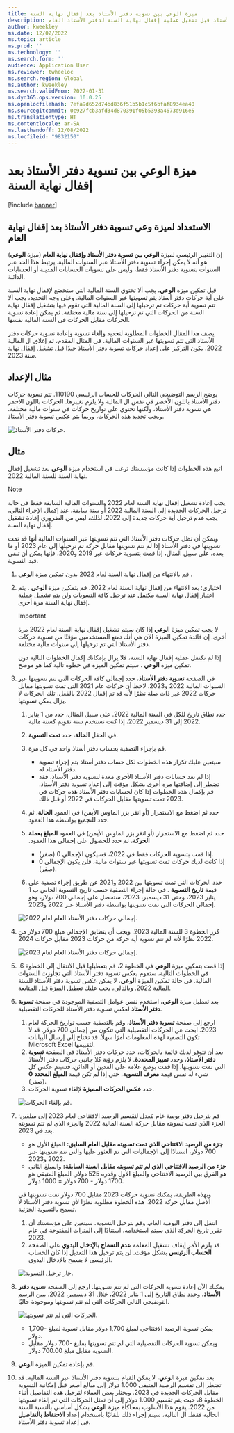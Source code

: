 ```yaml
---
title: ميزة الوعي بين تسوية دفتر الأستاذ بعد إقفال نهاية السنة
description: يوضح هذا المقال كيفية استخدام ميزة الوعي بين تسوية دفتر الأستاذ قبل تشغيل عملية إقفال نهاية السنة لدفتر الأستاذ العام.
author: kweekley
ms.date: 12/02/2022
ms.topic: article
ms.prod: ''
ms.technology: ''
ms.search.form: ''
audience: Application User
ms.reviewer: twheeloc
ms.search.region: Global
ms.author: kweekley
ms.search.validFrom: 2022-01-31
ms.dyn365.ops.version: 10.0.25
ms.openlocfilehash: 7efa9d652d74bd836f51b5b1c5f6bfaf8934ea40
ms.sourcegitcommit: 0c927fcb3afd34d870391f05b5393a4673d916e5
ms.translationtype: HT
ms.contentlocale: ar-SA
ms.lasthandoff: 12/08/2022
ms.locfileid: "9832150"
---
```

# <a name="awareness-between-ledger-settlement-feature-after-year-end-close"></a>ميزة الوعي بين تسوية دفتر الأستاذ بعد إقفال نهاية السنة

[!include [banner](../includes/banner.md)]

## <a name="preparing-for-the-ledger-settlement-awareness-feature-after-year-end-close"></a>الاستعداد لميزة وعي تسوية دفتر الأستاذ بعد إقفال نهاية العام

إن التغيير الرئيسي لميزة **‏‫الوعي بين تسوية دفتر الأستاذ وإقفال نهاية العام‬** (ميزة **‏‫الوعي‬**) هو أنه لا يمكن إجراء تسوية دفتر الأستاذ عبر السنوات المالية. يرتبط هذا الحد عبر السنوات بتسوية دفتر الأستاذ فقط، وليس على تسويات الحسابات المدينة أو الحسابات الدائنة.

قبل تمكين ميزة **الوعي**، يجب ألا تحتوي السنة المالية التي ستخضع لإقفال نهاية السنة على أية حركات دفتر أستاذ يتم تسويتها عبر السنوات المالية. وعلى وجه التحديد، يجب ألا تتم تسوية أية حركات تم ترحيلها إلى السنة المالية التي تقوم فيها بتشغيل إقفال نهاية السنة من الحركات التي تم ترحيلها إلى سنة مالية مختلفة. ثم يمكن إعادة تسوية الحركات مقابل الحركات في السنة المالية نفسها.

يصف هذا المقال الخطوات المطلوبة لتحديد وإلغاء تسوية وإعادة تسوية حركات دفتر الأستاذ التي تتم تسويتها عبر السنوات المالية. في المثال المقدم، تم إغلاق ال المالية 2022. يكون التركيز على إعداد حركات تسوية دفتر الأستاذ جيدًا قبل تشغيل إقفال نهاية سنة 2023.

## <a name="example-setup"></a>مثال الإعداد

يوضح الرسم التوضيحي التالي الحركات للحساب الرئيسي 110190. تتم تسوية حركات دفتر الأستاذ باللون الأخضر في نفس ال المالية ولا يلزم تغييرها. الحركات باللون الأحمر هي تسوية دفتر الأستاذ، ولكنها تحتوي على تواريخ حركات في سنوات مالية مختلفة. ويجب تحديد هذه الحركات، وربما يتم عكس تسوية دفتر الأستاذ.

![حركات دفتر الأستاذ.](./media/afterYEC1.png)

## <a name="example"></a>مثال

اتبع هذه الخطوات إذا كانت مؤسستك ترغب في استخدام ميزة **الوعي** بعد تشغيل إقفال نهاية السنة للسنة المالية 2022.

> [!NOTE]
> يجب إعادة تشغيل إقفال نهاية السنة لعام 2022 والسنوات المالية السابقة فقط في حالة ترحيل الحركات الجديدة إلى السنة المالية 2022 أو سنة سابقة. عند إكمال الإجراء التالي، يجب عدم ترحيل أية حركات جديدة إلى 2022. لذلك، ليس من الضروري إعادة تشغيل إقفال نهاية السنة.
>
> ويمكن أن تظل حركات دفتر الأستاذ التي تتم تسويتها عبر السنوات المالية أنها قد تمت تسويتها في دفتر الأستاذ إذا لم تتم تسويتها مقابل حركة تم ترحيلها إلى عام 2023 أو ما بعده. على سبيل المثال، إذا قمت بتسوية حركات عبر 2019 و2020، فإنها يمكن أن تبقى قيد التسوية.

1. قم بالانتهاء من إقفال نهاية السنة لعام 2022 بدون تمكين ميزة **الوعي** .
2. اختياري: بعد الانتهاء من إقفال نهاية السنة لعام 2022، قم بتمكين ميزة **الوعي** . يتم اعتبار إقفال نهاية السنة مكتمل عند ترحيل كافة التسويات ولن يتم تشغيل عملية إقفال نهاية السنة مرة أخرى.

    > [!IMPORTANT]
    > لا يجب تمكين ميزة **الوعي** إذا كان سيتم تشغيل إقفال نهاية السنة لعام 2022 مرة أخرى. إن فائدة تمكين الميزة الآن هي أنك تمنع المستخدمين مؤقتًا من تسوية حركات دفتر الأستاذ التي تم ترحيلها إلى سنوات مالية مختلفة.

    إذا لم تكتمل عملية إقفال نهاية السنة، فلا يزال بإمكانك إكمال الخطوات التالية دون تمكين ميزة **الوعي** . سيتم تمكين الميزة في خطوة تالية كما هو موضح.

3. في الصفحة **تسوية دفتر الأستاذ**، حدد إجمالي كافة الحركات التي تتم تسويتها عبر السنوات المالية 2022 و2023. لاحظ أن حركات عام 2021 التي تمت تسويتها مقابل حركات 2022 غير ذات صلة نظرًا لأنه قد تم إقفال 2022 بالفعل. تلك الحركات لا يزال يمكن تسويتها.

    1. حدد نطاق تاريخ للكل في السنة المالية 2022. على سبيل المثال، حدد من 1 يناير 2022 إلى 31 ديسمبر 2022، إذا كنت تستخدم سنة تقويم كسنة مالية.
    2. في الحقل **الحالة**، حدد **تمت التسوية**.
    3. قم بإجراء التصفية بحساب دفتر أستاذ واحد في كل مرة.

        - سيتعين عليك تكرار هذه الخطوات لكل حساب دفتر أستاذ يتم إجراء تسوية دفتر الأستاذ له.
        - إذا لم تعد حسابات دفتر الأستاذ الأخرى معدة لتسوية دفتر الأستاذ، فقد تضطر إلى إضافتها مرة أخرى بشكل مؤقت إلى إعداد تسوية دفتر الأستاذ. قم بإكمال هذه الخطوات إذا كان لحسابات دفتر الأستاذ هذه حركات في 2023 تمت تسويتها مقابل الحركات في 2022 أو قبل ذلك.

    4. حدد ثم اضغط مع الاستمرار (أو انقر بزر الماوس الأيمن) في العمود **الحالة**، ثم حدد للتجميع بواسطة هذا العمود.
    5. حدد ثم اضغط مع الاستمرار (أو انقر بزر الماوس الأيمن) في العمود **‏‫المبلغ بعملة الحركة**، ثم حدد للحصول على إجمالي هذا العمود.

        - إذا قمت بتسوية الحركات فقط في 2022، فسيكون الإجمالي 0 (صفر).
        - إذا كانت لديك حركات تمت تسويتها عبر سنوات مالية، فلن يكون الإجمالي 0 (صفر).

    6. حدد الحركات التي تمت تسويتها بين 2022 و2021 عن طريق إجراء تصفية على قيمة **تاريخ التسوية** . في حالة إجراء التصفية حسب تاريخ التسوية الخاص ب 1 يناير 2023، وحتى 31 ديسمبر، 2023، ستحصل على إجمالي 700 دولار، وهو إجمالي الحركات التي تمت تسويتها بواسطة دفتر الأستاذ عبر 2022 و2023.

    ![إجمالي حركات دفتر الأستاذ العام لعام 2022.](./media/afterYEC2.png)

4. كرر الخطوة 3 للسنة المالية 2023. ويجب أن يتطابق الإجمالي مبلغ 700 دولار من 2022 نظرًا لأنه لم تتم تسوية أية حركة من حركات 2023 مقابل حركات 2024.

    ![إجمالي حركات دفتر الأستاذ العام لعام 2023.](./media/afterYEC3.png)

5. إذا قمت بتمكين ميزة **الوعي** في الخطوة 2، قم بتعطيلها قبل الانتقال إلى الخطوة 6. في الخطوات التالية، ستقوم بعكس تسوية دفتر الأستاذ التي تجاوزت السنوات المالية. في حالة تمكين الميزة **الوعي**، لا يمكن عكس تسوية دفتر الأستاذ للسنة المالية 2022. وبالتالي، يجب عليك تعطيل الميزة قبل المتابعة.
6. بعد تعطيل ميزة **الوعي**، استخدم نفس عوامل التصفية الموجودة في صفحة **تسوية دفتر الأستاذ** لعكس تسوية دفتر الأستاذ للحركات التفصيلية.

    1. ارجع إلى صفحة **تسوية دفتر الأستاذ**، وقم بالتصفية حسب تواريخ الحركة لعام 2023. ابحث عن الحركات التفصيلية التي تتكون من إجمالي 700 دولار. قد لا تكون التصفية لهذه المعلومات أمرًا سهلاً. قد تحتاج إلى إرسال البيانات Microsoft Excel لتقييمها.
    2. بعد أن تتوفر لديك قائمة بالحركات، حدد حركات دفتر الأستاذ في الصفحة **تسوية دفتر الأستاذ**، وحدد **تمييز المحددة**. لا يلزم رؤية كلا جانبي حركات دفتر الأستاذ التي تمت تسويتها. إذا قمت بوضع علامة على المدين أو الدائن، فسيتم عكس كل شيء له نفس قيمة **معرف التسوية**، حتى إذا لم تكن قيمة **المبلغ المحدد** **0** (صفر).
    3. حدد **عكس الحركات المميزة** لإلغاء تسوية الحركات.

    ![قم بإلغاء الحركات.](./media/afterYEC4.png)

7. قم بترحيل دفتر يومية عام مُعدل لتقسيم الرصيد الافتتاحي لعام 2023 إلى مبلغين: الجزء الذي تمت تسويته مقابل حركة السنة المالية 2022 والجزء الذي لم تتم تسويته بعد في 2023.

    - **جزء من الرصيد الافتتاحي الذي تمت تسويته مقابل العام السابق:** المبلغ الأول هو 700 دولار، استنادًا إلى الإجماليات التي تم العثور عليها والتي تتم تسويتها عبر 2022 و2023.
    - **جزء من الرصيد الافتتاحي الذي لم تتم تسويته مقابل السنة السابقة:** والمبلغ الثاني هو الفرق بين الرصيد الافتتاحي والمبلغ الأول وقدره 525 دولار. المبلغ المتبقي هو 1700 دولار - 700 دولار = 1000 دولار.

    وبهذه الطريقة، يمكنك تسوية حركات 2023 مقابل 700 دولار تمت تسويتها في الأصل مقابل حركة 2022. هذه الخطوة مطلوبة نظرًا لأن تسوية دفتر الأستاذ لا تسمح بالتسوية الجزئية.

    1. انتقل إلى دفتر اليومية العام، وقم بترحيل التسوية. سيتعين على مؤسستك أن تقرر تاريخ الحركة الذي سيتم استخدامه، استنادًا إلى الفترات المفتوحة في عام 2023.
    2. قد يلزم الأمر إيقاف تشغيل المعلمة **عدم السماح بالإدخال اليدوي** على الصفحة **الحساب الرئيسي** بشكل مؤقت. لن يتم ترحيل هذا التعديل إذا كان الحساب الرئيسي لا يسمح بالإدخال اليدوي.

    ![جار ترحيل التسوية.](./media/afterYEC5.png)

8. يمكنك الآن إعادة تسوية الحركات التي لم تتم تسويتها. ارجع إلى الصفحة **تسوية دفتر الأستاذ**، وحدد نطاق التاريخ إلى 1 يناير 2022، خلال 31 ديسمبر، 2022. يبين الرسم التوضيحي التالي الحركات التي لم تتم تسويتها وموجودة حاليًا.

    ![الحركات التي لم تتم تسويتها.](./media/afterYEC6.png)

    - يمكن تسوية الرصيد الافتتاحي لمبلغ 1,700 دولار مقابل تسوية لمبلغ -1,700 دولار.
    - ويمكن تسوية الحركات التفصيلية التي لم تتم تسويتها بملبغ -700 دولار مقابل التسوية مقابل مبلغ 700.00 دولار.

9. قم بإعادة تمكين الميزة **الوعي**.
10. بعد تمكين ميزة **الوعي**، لا يمكن القيام بتسوية دفتر الأستاذ عبر السنة المالية. قد تضطر إلى تقسيم الرصيد المتبقي 1.000 دولار إلى مبالغ أصغر قبل إمكانية التسوية مقابل الحركات الجديدة في 2023. ويختار بعض العملاء لترحيل هذه التفاصيل أثناء الخطوة 8، حيث يتم تقسيم 1.000 دولار إلى أن تمثل الحركات التي تم إلغاء تسويتها من 2022. يقوم هذا الأسلوب بمحاكاة ميزة **الوعي** بشكل أساسي بالنسبة للسنة الحالية فقط. ال التالية، سيتم إجراء ذلك تلقائيًا باستخدام إعداد **الاحتفاظ بالتفاصيل** في إعداد تسوية دفتر الأستاذ.
